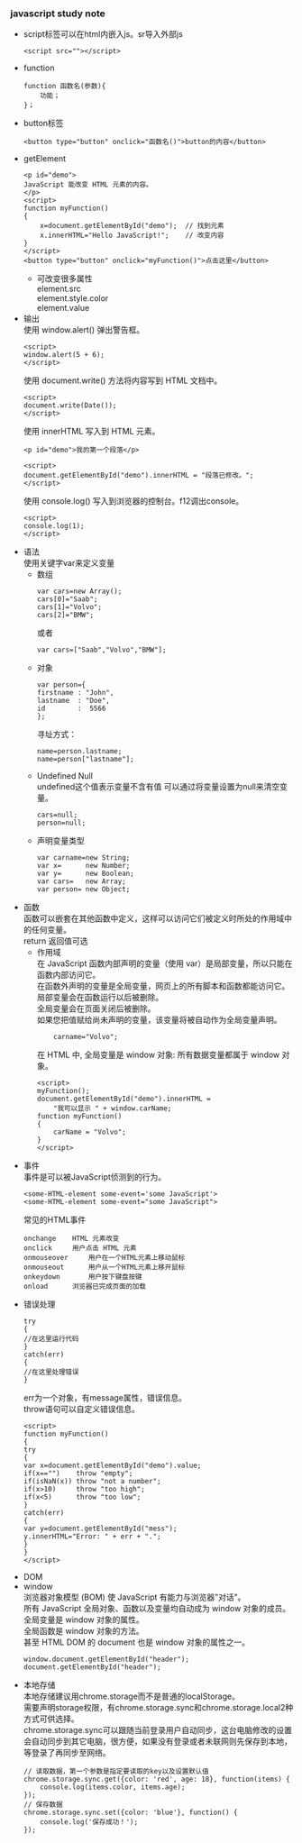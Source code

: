 ### javascript study note  
* script标签可以在html内嵌入js。sr导入外部js  
    ```
    <script src=""></script>
    ```
* function  
    ```
    function 函数名(参数){  
        功能；
    }；  
    ```
* button标签  
    ```
    <button type="button" onclick="函数名()">button的内容</button>
    ```
* getElement  
    ```
    <p id="demo">
    JavaScript 能改变 HTML 元素的内容。
    </p>
    <script>
    function myFunction()
    {
        x=document.getElementById("demo");  // 找到元素
        x.innerHTML="Hello JavaScript!";    // 改变内容
    }
    </script>
    <button type="button" onclick="myFunction()">点击这里</button>
    ```
    * 可改变很多属性  
    element.src  
    element.style.color  
    element.value
* 输出  
    使用 window.alert() 弹出警告框。
    ```
    <script> 
    window.alert(5 + 6); 
    </script> 
    ```
    使用 document.write() 方法将内容写到 HTML 文档中。
    ```
    <script> 
    document.write(Date()); 
    </script> 
    ```
    使用 innerHTML 写入到 HTML 元素。
    ```
    <p id="demo">我的第一个段落</p> 

    <script> 
    document.getElementById("demo").innerHTML = "段落已修改。"; 
    </script> 
    ```
    使用 console.log() 写入到浏览器的控制台。f12调出console。
    ```
    <script>
    console.log(1);
    </script>
    ```
* 语法  
    使用关键字var来定义变量  
    * 数组  
        ```
        var cars=new Array();
        cars[0]="Saab";
        cars[1]="Volvo";
        cars[2]="BMW";
        ```
        或者
        ```
        var cars=["Saab","Volvo","BMW"];
        ```
    * 对象  
        ```
        var person={
        firstname : "John",
        lastname  : "Doe",
        id        :  5566
        };
        ```
        寻址方式：  
        ```
        name=person.lastname;
        name=person["lastname"];
        ```
    * Undefined Null  
        undefined这个值表示变量不含有值
        可以通过将变量设置为null来清空变量。  
        ```
        cars=null;
        person=null;
        ```
    * 声明变量类型
        ```
        var carname=new String;
        var x=      new Number;
        var y=      new Boolean;
        var cars=   new Array;
        var person= new Object;
        ```
* 函数  
    函数可以嵌套在其他函数中定义，这样可以访问它们被定义时所处的作用域中的任何变量。  
    return 返回值可选  
    * 作用域  
        在 JavaScript 函数内部声明的变量（使用 var）是局部变量，所以只能在函数内部访问它。  
        在函数外声明的变量是全局变量，网页上的所有脚本和函数都能访问它。  
        局部变量会在函数运行以后被删除。  
        全局变量会在页面关闭后被删除。  
        如果您把值赋给尚未声明的变量，该变量将被自动作为全局变量声明。  
        ```
            carname="Volvo";
        ```  
        在 HTML 中, 全局变量是 window 对象: 所有数据变量都属于 window 对象。  
        ```
        <script>
        myFunction();
        document.getElementById("demo").innerHTML =
            "我可以显示 " + window.carName;
        function myFunction() 
        {
            carName = "Volvo";
        }
        </script>
        ```
* 事件  
    事件是可以被JavaScript侦测到的行为。  
    ```
    <some-HTML-element some-event='some JavaScript'>
    <some-HTML-element some-event="some JavaScript">
    ```
    常见的HTML事件  
    ```
    onchange    HTML 元素改变  
    onclick     用户点击 HTML 元素  
    onmouseover     用户在一个HTML元素上移动鼠标  
    onmouseout      用户从一个HTML元素上移开鼠标  
    onkeydown       用户按下键盘按键  
    onload      浏览器已完成页面的加载
    ```
* 错误处理  
    ```
    try
    {
    //在这里运行代码
    }
    catch(err)
    {
    //在这里处理错误
    }
    ```
    err为一个对象，有message属性，错误信息。  
    throw语句可以自定义错误信息。
    ```
    <script>
    function myFunction()
    {
    try
    { 
    var x=document.getElementById("demo").value;
    if(x=="")    throw "empty";
    if(isNaN(x)) throw "not a number";
    if(x>10)     throw "too high";
    if(x<5)      throw "too low";
    }
    catch(err)
    {
    var y=document.getElementById("mess");
    y.innerHTML="Error: " + err + ".";
    }
    }
    </script>
    ```
* DOM  
* window  
    浏览器对象模型 (BOM) 使 JavaScript 有能力与浏览器"对话"。  
    所有 JavaScript 全局对象、函数以及变量均自动成为 window 对象的成员。  
    全局变量是 window 对象的属性。  
    全局函数是 window 对象的方法。  
    甚至 HTML DOM 的 document 也是 window 对象的属性之一。  
    ```
    window.document.getElementById("header");
    document.getElementById("header");  
    ```
* 本地存储  
    本地存储建议用chrome.storage而不是普通的localStorage。  
    需要声明storage权限，有chrome.storage.sync和chrome.storage.local2种方式可供选择。  
    chrome.storage.sync可以跟随当前登录用户自动同步，这台电脑修改的设置会自动同步到其它电脑，很方便，如果没有登录或者未联网则先保存到本地，等登录了再同步至网络。  
    ```
    // 读取数据，第一个参数是指定要读取的key以及设置默认值
    chrome.storage.sync.get({color: 'red', age: 18}, function(items) {
        console.log(items.color, items.age);
    });
    // 保存数据
    chrome.storage.sync.set({color: 'blue'}, function() {
        console.log('保存成功！');
    });
    ```